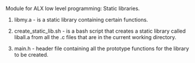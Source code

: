 Module for ALX low level programming: Static libraries.

1. libmy.a - is a static library containing certain functions.

2. create_static_lib.sh - is a bash script that creates a static library called
   liball.a from all the .c files that are in the current working directory.

3. main.h - header file containing all the prototype functions for the library
   to be created.